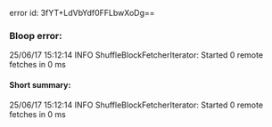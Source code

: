 error id: 3fYT+LdVbYdf0FFLbwXoDg==
### Bloop error:

25/06/17 15:12:14 INFO ShuffleBlockFetcherIterator: Started 0 remote fetches in 0 ms
#### Short summary: 

25/06/17 15:12:14 INFO ShuffleBlockFetcherIterator: Started 0 remote fetches in 0 ms